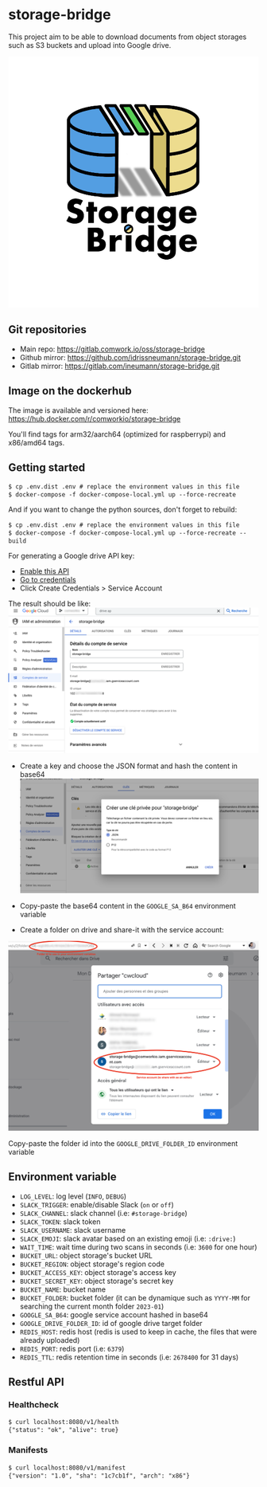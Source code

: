 # storage-bridge

This project aim to be able to download documents from object storages such as S3 buckets and upload into Google drive.

![logo](./img/logo.png)

## Git repositories

* Main repo: https://gitlab.comwork.io/oss/storage-bridge
* Github mirror: https://github.com/idrissneumann/storage-bridge.git
* Gitlab mirror: https://gitlab.com/ineumann/storage-bridge.git

## Image on the dockerhub

The image is available and versioned here: https://hub.docker.com/r/comworkio/storage-bridge

You'll find tags for arm32/aarch64 (optimized for raspberrypi) and x86/amd64 tags.

## Getting started

```shell
$ cp .env.dist .env # replace the environment values in this file
$ docker-compose -f docker-compose-local.yml up --force-recreate
```

And if you want to change the python sources, don't forget to rebuild:

```shell
$ cp .env.dist .env # replace the environment values in this file
$ docker-compose -f docker-compose-local.yml up --force-recreate --build
```

For generating a Google drive API key:
* [Enable this API](https://console.cloud.google.com/flows/enableapi?apiid=drive.googleapis.com)
* [Go to credentials](https://console.cloud.google.com/apis/credentials)
* Click Create Credentials > Service Account

The result should be like:
![sa](./img/sa.png)

* Create a key and choose the JSON format and hash the content in base64
![json_key](./img/json_key.png)

* Copy-paste the base64 content in the `GOOGLE_SA_B64` environment variable

* Create a folder on drive and share-it with the service account:

![share](./img/share.png)

Copy-paste the folder id into the `GOOGLE_DRIVE_FOLDER_ID` environment variable

## Environment variable

* `LOG_LEVEL`: log level (`INFO`, `DEBUG`)
* `SLACK_TRIGGER`: enable/disable Slack (`on` or `off`)
* `SLACK_CHANNEL`: slack channel (i.e: `#storage-bridge`)
* `SLACK_TOKEN`: slack token
* `SLACK_USERNAME`: slack username
* `SLACK_EMOJI`: slack avatar based on an existing emoji (i.e: `:drive:`)
* `WAIT_TIME`: wait time during two scans in seconds (i.e: `3600` for one hour)
* `BUCKET_URL`: object storage's bucket URL
* `BUCKET_REGION`: object storage's region code
* `BUCKET_ACCESS_KEY`: object storage's access key
* `BUCKET_SECRET_KEY`: object storage's secret key
* `BUCKET_NAME`: bucket name
* `BUCKET_FOLDER`: bucket folder (it can be dynamique such as `YYYY-MM` for searching the current month folder `2023-01`)
* `GOOGLE_SA_B64`: google service account hashed in base64
* `GOOGLE_DRIVE_FOLDER_ID`: id of google drive target folder
* `REDIS_HOST`: redis host (redis is used to keep in cache, the files that were already uploaded)
* `REDIS_PORT`: redis port (i.e: `6379`)
* `REDIS_TTL`: redis retention time in seconds (i.e: `2678400` for 31 days)

## Restful API

### Healthcheck

```shell
$ curl localhost:8080/v1/health
{"status": "ok", "alive": true}
```

### Manifests

```shell
$ curl localhost:8080/v1/manifest 
{"version": "1.0", "sha": "1c7cb1f", "arch": "x86"}
```
